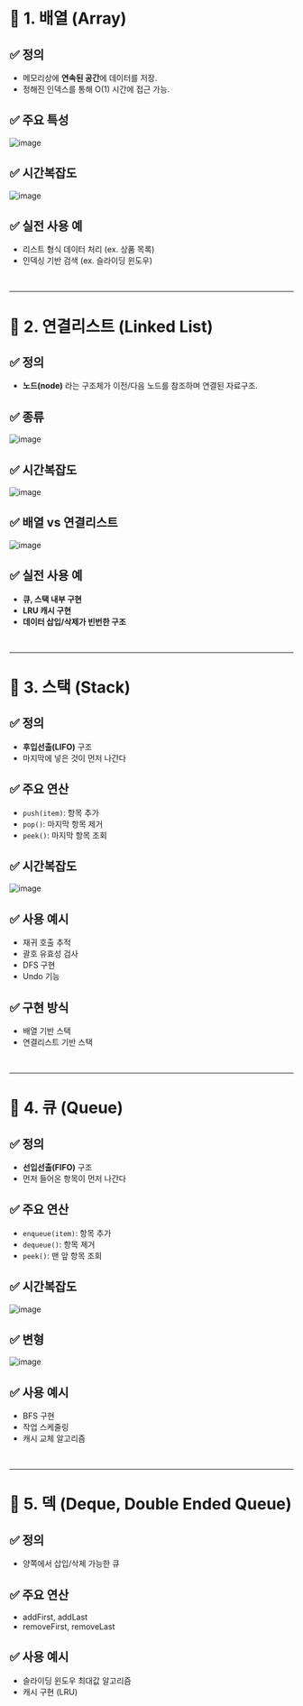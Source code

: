 # 🧠 1. 배열 (Array)
## ✅ 정의
- 메모리상에 **연속된 공간**에 데이터를 저장.
- 정해진 인덱스를 통해 O(1) 시간에 접근 가능.
## ✅ 주요 특성
![image](https://github.com/user-attachments/assets/c725cdf1-4d5e-46dc-8ea9-5112b55ac081)
## ✅ 시간복잡도
![image](https://github.com/user-attachments/assets/261fb4b7-5c53-4ead-8916-6cbbbbf55eb5)
## ✅ 실전 사용 예
- 리스트 형식 데이터 처리 (ex. 상품 목록)
- 인덱싱 기반 검색 (ex. 슬라이딩 윈도우)

<br>

---
# 🔗 2. 연결리스트 (Linked List)
## ✅ 정의
- **노드(node)** 라는 구조체가 이전/다음 노드를 참조하며 연결된 자료구조.
## ✅ 종류
![image](https://github.com/user-attachments/assets/7ecab451-c29a-4e61-8b4a-ee4e6929f81a)
## ✅ 시간복잡도
![image](https://github.com/user-attachments/assets/307d7675-f99b-42a9-9211-d6b131f57a53)
## ✅ 배열 vs 연결리스트
![image](https://github.com/user-attachments/assets/172c4c22-9762-4865-9052-76323b29f6fd)
## ✅ 실전 사용 예
- **큐, 스택 내부 구현**
- **LRU 캐시 구현**
- **데이터 삽입/삭제가 빈번한 구조**

<br>

---
# 🧱 3. 스택 (Stack)
## ✅ 정의
- **후입선출(LIFO)** 구조
- 마지막에 넣은 것이 먼저 나간다
## ✅ 주요 연산
- `push(item)`: 항목 추가
- `pop()`: 마지막 항목 제거
- `peek()`: 마지막 항목 조회
## ✅ 시간복잡도
![image](https://github.com/user-attachments/assets/43f4a077-9e24-40ad-9104-484a26eb538c)
## ✅ 사용 예시
- 재귀 호출 추적
- 괄호 유효성 검사
- DFS 구현
- Undo 기능
## ✅ 구현 방식
- 배열 기반 스택
- 연결리스트 기반 스택

<br>

---
# 🏁 4. 큐 (Queue)
## ✅ 정의
- **선입선출(FIFO)** 구조
- 먼저 들어온 항목이 먼저 나간다
## ✅ 주요 연산
- `enqueue(item)`: 항목 추가
- `dequeue()`: 항목 제거
- `peek()`: 맨 앞 항목 조회
## ✅ 시간복잡도
![image](https://github.com/user-attachments/assets/cef1e9f3-b782-459d-9127-cc2bbbfc2781)
## ✅ 변형
![image](https://github.com/user-attachments/assets/8ce91735-dbb8-41c0-9aca-fa92258c7786)
## ✅ 사용 예시
- BFS 구현
- 작업 스케줄링
- 캐시 교체 알고리즘

<br>

---
# 🧮 5. 덱 (Deque, Double Ended Queue)
## ✅ 정의
- 양쪽에서 삽입/삭제 가능한 큐
## ✅ 주요 연산
- addFirst, addLast
- removeFirst, removeLast
## ✅ 사용 예시
- 슬라이딩 윈도우 최대값 알고리즘
- 캐시 구현 (LRU)
